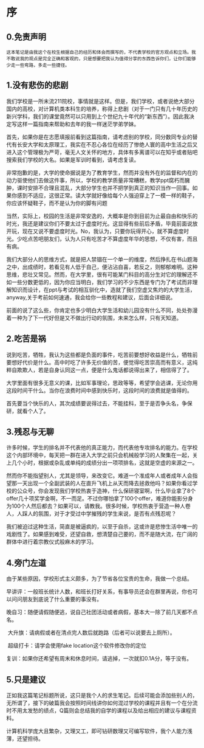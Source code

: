 # 序
## 0.免责声明

```
这本笔记是由我这个在校生根据自己的经历和体会而撰写的，不代表学校的官方观点和立场。我不敢说我的观点是完全正确和客观的，只是想要把我认为值得分享的东西告诉你们，让你们能够少走一些弯路，多走一些捷径。
```

## 1.没有悲伤的悲剧

​       我们学校是一所末流211院校，事情就是这样。但是，我们学校，或者说绝大部分国内的高校，对计算机类本科生的培养，称得上悲剧（对于一门只有几十年历史的新兴学科，我们的课堂竟然可以只用到上个世纪九十年代的“新东西”）。因此我决定写这样一篇指南来帮助和去年的我一样迷茫学弟学妹。

​	首先，如果你是在志愿填报前看到这篇指南，请考虑别的学校，同分数同专业的替代有长安大学和太原理工，我实在不忍心各位在经历了惨绝人寰的高中生活之后又进入这个管理极为严苛，毫无人文关怀的地方，具体有多离谱可以在知乎或者贴吧搜索我们学校的大名。如果是军训时看到，请考虑复读。

​         非常抱歉的是，大学的使命据说是为了教育学生，然而并没有外在的监督和内在的动力驱使他们去做这件事，所以，学校的教学质量非常糟糕，教学ppt腐朽而臃肿，课时安排不合理且混乱，大部分学生也并不把学到真正的知识当作一回事。如果你感到不适应，这很正常。读大学就好像给每个人强迫穿上了一模一样的鞋子，你应该怀疑鞋子，而不是认为你的脚有问题

​         当然，实际上，校园的生活是非常安逸的，大概率是你到目前为止最自由和快乐的时光，我还是建议你们不要太过于虚度时光。这显得有些前后矛盾，毕竟前面说放开玩，现在又说不要虚度时光。No，我认为，只要你玩得开心，就不算虚度时光。少吃点苦吧朋友们，认为人只有吃苦才不算虚度年华的思想，不仅有害，而且有病。

​          我们大部分人的思维方式，就是把人禁锢在一个单一的维度，然后挣扎在书山题海之中，出成绩时，若看见有人低于自己，便沾沾自喜，若反之，则郁郁难明。这种思维，悲壮又常见。然而，在大学里，很有可能某门科目的高分生对它的理解还不如一些分数更低的，因为你应当明白，我们学习的不少东西是专门为了考试而非理解知识而设计，在ppt与考试的相互驯化中，造就了我们空虚又焦灼的大学生活，anyway,关于考前如何速通，我会给你一些教程和建议，后面会详细说。

​           前面的说了这么些，你肯定也多少明白大学生活和幼儿园没有什么不同，处处弥漫着一种为了下一代好但是又不做出行动的氛围，未来怎么样，只有天知道。
## 2.吃苦是祸

​    说到吃苦，牺牲，我认为这些都是负面的事件，吃苦前要想好收益是什么，牺牲前要想好代价是什么。高中时吃了许多无价值的苦，便觉得吃苦崇高而有意义，这纯粹自欺欺人，若是自身认同这一点，便是什么鬼话都说得出来了，相信得了了。

​    大学里面有很多无意义的课，比如军事理论，思政等等，希望学会逃课，无论你用这段时间干什么。当你在浪费时间中感到快乐时，这段时间的浪费就是值得的。

​    首先要当个快乐的人，其次成绩要说得过去，不能挂科，至于是否争头名，争保研，就看个人了。

## 3.残忍与无聊

​	许多时候，学生的排名并不代表他的真正能力，而代表他专攻排名的能力。在学校这个内部环境中，每天把一群在进入大学之前只会机械般学习的人聚集在一起，关上几个小时，根据或杂乱或单纯的成绩分出一项项排名，这就是空虚的来源之一。

​	然而你不能指望别人，尤其是领导，来改变它。难道一个准成年人或者成年人会指望那一天出现一个全副武装的人在直升飞机上从天而降去拯救他吗？如果你看过学校的公众号，你会发现我们学校热衷于造神，什么保研寝室啊，什么毕业拿了8个offer几十项奖学金啊，不一而足。不过你哪怕拿了100个offer，难道你能影分身为100个人然后都去？如果可以，请教我。很多时候，学校热衷于营造一种人卷人，人踩人的氛围，对于才受过中学摧残的学生来说，是否有点残忍呢？

​	我们被迫过这种生活，简直是被逼疯的，以至于自杀，这或许是悲惨生活中唯一的戏剧性了。如果感到难受，还望自救，想清楚自己要的，而不是随大流，在广阔的群体中进行着宗教仪式般麻木的学习。

## 4.旁门左道

​		由于某些原因，学校形式主义颇多，为了节省各位宝贵的生命，我做一个总结。

​		早讲评：一般班长统计人数，和班长打好关系，有事导员还会在群里再说，你也可以问问朋友到底说了什么重要的事没有。

​		晚自习：随便请假随便逃，说自己社团活动或者病假，基本大一除了前几天都不点名。

​		大升旗：请病假或者在清点完人数后就跑路（后者可以说要去上厕所）。

​		超级打卡：请学会使用fake location这个软件修改你的定位

​		复训：如果你还希望有周末和休息时间，请逃掉，一次就扣0.1A分，等于没有。

## 5.只是建议

​	正如我这篇笔记标题所说，这只是我个人的求生笔记。后续可能会添加些别人的，无所谓了，接下的破篇我会按照时间线讲你如何混过学校的课程并且有一个在分流时不用太发愁的绩点，Q篇则会总结我的自学的课程以及给出相应的建议与课程资料。

​	计算机科学庞大且繁杂，又理又工，即可钻研数理又可编写软件，我个人能力浅薄，还望担待。
